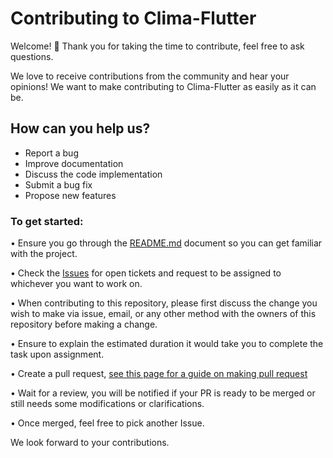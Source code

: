 # Contributing to Clima-Flutter

Welcome! 👋 Thank you for taking the time to contribute, feel free to ask questions.

We love to receive contributions from the community and hear your opinions! We want to make contributing to Clima-Flutter as easily as it can be.


## How can you help us?

* Report a bug
* Improve documentation
* Discuss the code implementation
* Submit a bug fix
* Propose new features

### To get started:

•	Ensure you go through the [README.md](https://github.com/yash2189/Clima-Flutter/blob/main/README.md) document so you can get familiar with the project.

•	Check the [Issues](https://github.com/yash2189/Clima-Flutter/issues) for open tickets and request to be assigned to whichever you want to work on.

•	When contributing to this repository, please first discuss the change you wish to make via issue, email, or any other method with the owners of this repository before making a 
change.

•	Ensure to explain the estimated duration it would take you to complete the task upon assignment.

•	Create a pull request, [see this page for a guide on making pull request](https://docs.github.com/en/free-pro-team@latest/github/collaborating-with-issues-and-pull-requests/creating-a-pull-request)

•	Wait for a review, you will be notified if your PR is ready to be merged or still needs some modifications or clarifications.

•	Once merged, feel free to pick another Issue.

We look forward to your contributions. 
